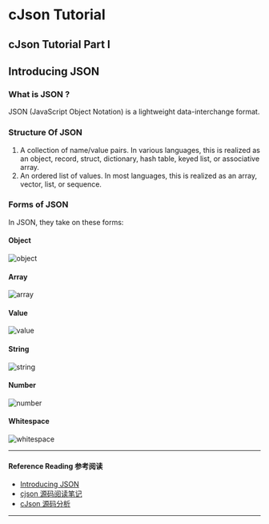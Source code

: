 # cJson Tutorial
## cJson Tutorial Part I  
## Introducing JSON
### What is JSON ?
JSON (JavaScript Object Notation) is a lightweight data-interchange format. 
### Structure Of JSON
1. A collection of name/value pairs. In various languages, this is realized as an object, record, struct, dictionary, hash table, keyed list, or associative array.
2. An ordered list of values. In most languages, this is realized as an array, vector, list, or sequence.
### Forms of JSON
In JSON, they take on these forms:
#### Object
![object](https://www.json.org/img/object.png)
#### Array
![array](https://www.json.org/img/array.png)
#### Value
![value](https://www.json.org/img/value.png)
#### String
![string](https://www.json.org/img/string.png)
#### Number
![number](https://www.json.org/img/number.png)
#### Whitespace
![whitespace](https://www.json.org/img/whitespace.png)

*** 
#### Reference Reading 参考阅读
* [Introducing JSON](http://www.json.org/)
* [cjson 源码阅读笔记](http://github.tiankonguse.com/blog/2014/12/18/cjson-source.html)
* [cJson 源码分析](http://www.0xffffff.org/2014/02/10/29-cjson-analyse/)
***